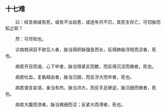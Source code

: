 ## 十七难
<p>&emsp;&emsp;
曰：经言病或有死，或有不治自愈，或连年月不已，其死生存亡，可切脉而知之耶？
</p>
<p>&emsp;&emsp;
然：可尽知也。
</p>
<p>&emsp;&emsp;
诊病若闭目不欲见人者，脉当得肝脉强急而长，反得肺脉浮短而涩者，死也。
</p>
<p>&emsp;&emsp;
病若开目而渴，心下牢者，脉当得紧实而数，而反得沉涩而微者，死也。
</p>
<p>&emsp;&emsp;
病若吐血，复鼽衄血者，脉当沉细，而反浮大而牢者，死也。
</p>
<p>&emsp;&emsp;
病若谵言妄语，身当有热，脉当洪大，而反手足厥逆，脉沉细而微者，死也。
</p>
<p>&emsp;&emsp;
病若大腹而泄者，脉当微细而涩；反紧大而滑者，死也。
</p>